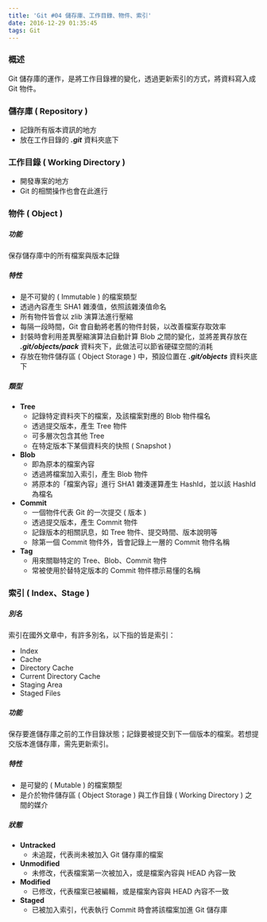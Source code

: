 ```yaml
---
title: 'Git #04 儲存庫、工作目錄、物件、索引'
date: 2016-12-29 01:35:45
tags: Git
---
```

### 概述
Git 儲存庫的運作，是將工作目錄裡的變化，透過更新索引的方式，將資料寫入成 Git 物件。 


### 儲存庫 ( Repository )
 - 記錄所有版本資訊的地方
 - 放在工作目錄的 ***.git*** 資料夾底下


### 工作目錄 ( Working Directory )
 - 開發專案的地方
 - Git 的相關操作也會在此進行


### 物件 ( Object )
##### 功能
保存儲存庫中的所有檔案與版本記錄
 
##### 特性 
 - 是不可變的 ( Immutable ) 的檔案類型
 - 透過內容產生 SHA1 雜湊值，依照該雜湊值命名
 - 所有物件皆會以 zlib 演算法進行壓縮
 - 每隔一段時間，Git 會自動將老舊的物件封裝，以改善檔案存取效率
 - 封裝時會利用差異壓縮演算法自動計算 Blob 之間的變化，並將差異存放在 ***.git/objects/pack*** 資料夾下，此做法可以節省硬碟空間的消耗
 - 存放在物件儲存區 ( Object Storage ) 中，預設位置在 ***.git/objects*** 資料夾底下
 

##### 類型
 - **Tree**
    - 記錄特定資料夾下的檔案，及該檔案對應的 Blob 物件檔名
    - 透過提交版本，產生 Tree 物件
    - 可多層次包含其他 Tree
    - 在特定版本下某個資料夾的快照 ( Snapshot )
 - **Blob**
    - 即為原本的檔案內容
    - 透過將檔案加入索引，產生 Blob 物件
    - 將原本的「檔案內容」進行 SHA1 雜湊運算產生 HashId，並以該 HashId 為檔名
 - **Commit**
    - 一個物件代表 Git 的一次提交 ( 版本 )
    - 透過提交版本，產生 Commit 物件
    - 記錄版本的相關訊息，如 Tree 物件、提交時間、版本說明等
    - 除第一個 Commit 物件外，皆會記錄上一層的 Commit 物件名稱
 - **Tag**
    - 用來關聯特定的 Tree、Blob、Commit 物件
    - 常被使用於替特定版本的 Commit 物件標示易懂的名稱


### 索引 ( Index、Stage )
##### 別名
索引在國外文章中，有許多別名，以下指的皆是索引：
 - Index
 - Cache
 - Directory Cache
 - Current Directory Cache
 - Staging Area
 - Staged Files


##### 功能
保存要進儲存庫之前的工作目錄狀態；記錄要被提交到下一個版本的檔案。若想提交版本進儲存庫，需先更新索引。

##### 特性
 - 是可變的 ( Mutable ) 的檔案類型
 - 是介於物件儲存區 ( Object Storage ) 與工作目錄 ( Working Directory ) 之間的媒介

 
##### 狀態
 - **Untracked**
    - 未追蹤，代表尚未被加入 Git 儲存庫的檔案
 - **Unmodified**
    - 未修改，代表檔案第一次被加入，或是檔案內容與 HEAD 內容一致
 - **Modified**
    - 已修改，代表檔案已被編輯，或是檔案內容與 HEAD 內容不一致
 - **Staged**
    - 已被加入索引，代表執行 Commit 時會將該檔案加進 Git 儲存庫
